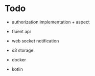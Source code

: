 # Todo
- authorization implementation + aspect
- fluent api
- web socket notification
- s3 storage

- docker
- kotlin
